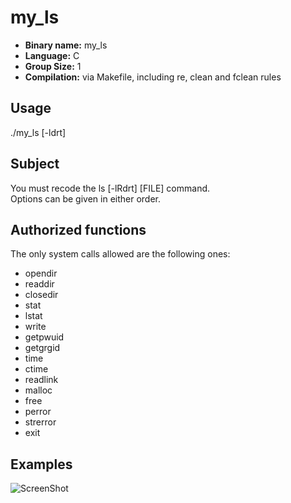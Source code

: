 # my_ls

- **Binary name:** my_ls  
- **Language:** C  
- **Group Size:** 1  
- **Compilation:** via Makefile, including re, clean and fclean rules  

## Usage

./my_ls [-ldrt]

## Subject

You must recode the ls [-lRdrt] [FILE] command.  
Options can be given in either order.  

## Authorized functions  

The only system calls allowed are the following ones:  
- opendir  
- readdir  
- closedir  
- stat  
- lstat  
- write  
- getpwuid  
- getgrgid  
- time  
- ctime  
- readlink  
- malloc  
- free  
- perror  
- strerror  
- exit  
  
## Examples

![ScreenShot](https://raw.github.com/L0rentz/my_ls/master/examples/example.png)
